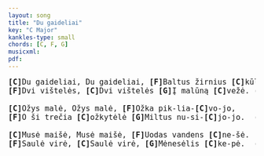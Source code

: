 ```yaml
---
layout: song
title: "Du gaideliai"
key: "C Major"
kankles-type: small
chords: [C, F, G]
musicxml:
pdf:
---
```


<pre style="font-size: 1.1em">
<b>[C]</b>Du gaideliai, Du gaideliai, <b>[F]</b>Baltus žirnius <b>[C]</b>kūlė.
<b>[F]</b>Dvi vištelės, <b>[C]</b>Dvi vištelės <b>[G]</b>Į malūną <b>[C]</b>vežė. (x2)

<b>[C]</b>Ožys malė, Ožys malė, <b>[F]</b>Ožka pik-lia-<b>[C]</b>vo-jo,
<b>[F]</b>O ši trečia <b>[C]</b>ožkytėlė <b>[G]</b>Miltus nu-si-<b>[C]</b>jo-jo.  (x2)

<b>[C]</b>Musė maišė, Musė maišė, <b>[F]</b>Uodas vandens <b>[C]</b>ne-šė.
<b>[F]</b>Saulė virė, <b>[C]</b>Saulė virė, <b>[G]</b>Mėnesėlis <b>[C]</b>ke-pė.  (x2)
</pre>

<!--
<pre style="font-size: 1.2em">
[C]Du gaideliai, Du gaideliai, [F]Baltus žirnius [C]kūlė.
[F]Dvi vištelės, [C]Dvi vištelės [G]Į malūną [C]vežė. (x2)

[C]Ožys malė, Ožys malė, [F]Ožka pik-lia-[C]vo-jo,
[F]O ši trečia [C]ožkytėlė [G]Miltus nu-si-[C]jo-jo.  (x2)

[C]Musė maišė, Musė maišė, [F]Uodas vandens [C]ne-šė.
[F]Saulė virė, [C]Saulė virė, [G]Mėnesėlis [C]ke-pė.  (x2)
</pre>
-->
